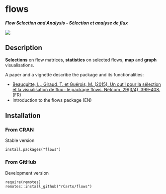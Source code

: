 # flows

***Flow Selection and Analysis - Sélection et analyse de flux***

![](https://rgeomatic.hypotheses.org/files/2015/12/flows.png)

## Description
**Selections** on flow matrices, **statistics** on selected flows, **map** and **graph** visualisations.

A paper and a vignette describe the package and its functionalities:

* [Beauguitte, L., Giraud, T. et Guérois, M. (2015). Un outil pour la sélection et la visualisation de flux : le package flows. Netcom, 29(3/4), 399-408.](https://journals.openedition.org/netcom/2134) (FR)
* Introduction to the flows package (EN)




## Installation
### From CRAN
Stable version
```{r}
install.packages("flows")
```
### From GitHub
Development version
```{r}
require(remotes)
remotes::install_github("rCarto/flows")
```


